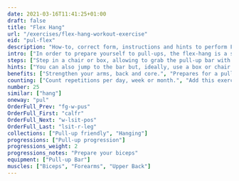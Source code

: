 ```yaml
---
date: 2021-03-16T11:41:25+01:00
draft: false
title: "Flex Hang"
url: "/exercises/flex-hang-workout-exercise"
eid: "pul-flex"
description: "How-to, correct form, instructions and hints to perform Flex Hang. Similar exercises and video demo"
intro: ["In order to prepare yourself to pull-ups, the flex-hang is a starting exercise that will strengthen all muscles used when proper pulling."]
steps: ["Step in a chair or box, allowing to grab the pull-up bar with your elbows bent, chin above the bar, and without effort.", "Step forward, keeping the elbows in the bent position and sustaining your body only with the arms.", "Return to the chair or box after holding this position for a few seconds."]
hints: ["You can also jump to the bar but, ideally, use a box or chair to climb on.", "Avoid balancing. Keep your body steady.", "In a lower pull-up bar, say in the door, bet your knees to put all weight in your arms."]
benefits: ["Strengthen your arms, back and core.", "Prepares for a pull-up."]
counting: ["Count repetitions per day, week or month.", "Add this exercise to the list of Pull-up friendly you use, count them at well as negative pull-ups."]
number: 25
similar: ["hang"]
oneway: "pul"
OrderFull_Prev: "fg-w-pus"
OrderFull_First: "calfr"
OrderFull_Next: "w-lsit-pos"
OrderFull_Last: "lsit-r-leg"
collections: ["Pull-up friendly", "Hanging"]
progressions: ["Pull-up progression"]
progressions_weight: 2
progressions_notes: "Prepare your biceps"
equipment: ["Pull-up Bar"]
muscles: ["Biceps", "Forearms", "Upper Back"]
---
```

